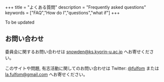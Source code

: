 +++
title = "よくある質問"
description = "Frequently asked questions"
keywords = ["FAQ","How do I","questions","what if"]
+++

To be updated

## お問い合わせ

委員会に関するお問い合わせは  snowden@ks.kyorin-u.ac.jp へお寄せください。

このサイトや問題, 有志活動に関してのお問い合わせは Twitter: [@fulfom](https://twitter.com/intent/user?user_id=713376144821608448) または la.fulfom@gmail.com へお寄せください。